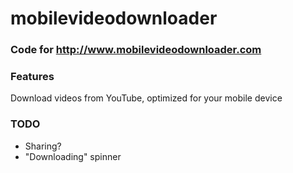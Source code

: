# mobilevideodownloader
### Code for http://www.mobilevideodownloader.com

### Features

Download videos from YouTube, optimized for your mobile device

### TODO

- Sharing?
- "Downloading" spinner
